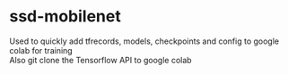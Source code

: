 # ssd-mobilenet

<p>Used to quickly add tfrecords, models, checkpoints and config to google colab for training<br />
Also git clone the Tensorflow API to google colab</p>
